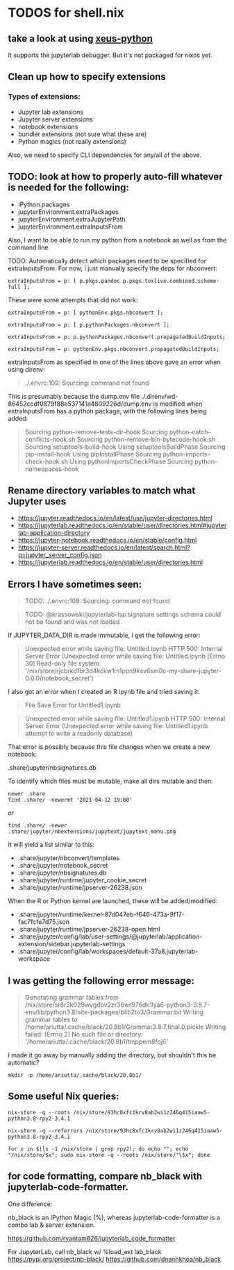# TODOS for shell.nix

## take a look at using [xeus-python](https://github.com/jupyter-xeus/xeus-python#what-are-the-advantages-of-using-xeus-python-over-ipykernel-ipython-kernel)

It supports the jupyterlab debugger. But it's not packaged for nixos yet.

## Clean up how to specify extensions

### Types of extensions:

- Jupyter lab extensions
- Jupyter server extensions
- notebook extensions
- bundler extensions (not sure what these are)
- Python magics (not really extensions)

Also, we need to specify CLI dependencies for any/all of the above.

## TODO: look at how to properly auto-fill whatever is needed for the following:

- iPython.packages
- jupyterEnvironment.extraPackages
- jupyterEnvironment.extraJupyterPath
- jupyterEnvironment.extraInputsFrom

Also, I want to be able to run my python from a notebook as well as from the command line.

TODO: Automatically detect which packages need to be specified for extraInputsFrom.
For now, I just manually specify the deps for nbconvert:

```
extraInputsFrom = p: [ p.pkgs.pandoc p.pkgs.texlive.combined.scheme-full ];
```

These were some attempts that did not work:

```
extraInputsFrom = p: [ pythonEnv.pkgs.nbconvert ];
```

```
extraInputsFrom = p: [ p.pythonPackages.nbconvert ];
```

```
extraInputsFrom = p: p.pythonPackages.nbconvert.propagatedBuildInputs;
```

```
extraInputsFrom = p: pythonEnv.pkgs.nbconvert.propagatedBuildInputs;
```

extraInputsFrom as specified in one of the lines above gave an error when using direnv:

> ./.envrc:109: Sourcing: command not found

This is presumably because the dump.env file
./.direnv/wd-86452ccdf0879f88e537141a4809226d/dump.env
is modified when extraInputsFrom has a python package, with the following lines being added:

> Sourcing python-remove-tests-dir-hook
> Sourcing python-catch-conflicts-hook.sh
> Sourcing python-remove-bin-bytecode-hook.sh
> Sourcing setuptools-build-hook
> Using setuptoolsBuildPhase
> Sourcing pip-install-hook
> Using pipInstallPhase
> Sourcing python-imports-check-hook.sh
> Using pythonImportsCheckPhase
> Sourcing python-namespaces-hook

## Rename directory variables to match what Jupyter uses

- https://jupyter.readthedocs.io/en/latest/use/jupyter-directories.html
- https://jupyterlab.readthedocs.io/en/stable/user/directories.html#jupyterlab-application-directory
- https://jupyter-notebook.readthedocs.io/en/stable/config.html
- https://jupyter-server.readthedocs.io/en/latest/search.html?q=jupyter_server_config.json
- https://jupyterlab.readthedocs.io/en/stable/user/directories.html

## Errors I have sometimes seen:

> TODO: ./.envrc:109: Sourcing: command not found

> TODO: @krassowski/jupyterlab-lsp:signature settings schema could not be found and was not loaded

If JUPYTER_DATA_DIR is made immutable, I get the following error:

> Unexpected error while saving file: Untitled.ipynb HTTP 500: Internal Server Error
> (Unexpected error while saving file: Untitled.ipynb [Errno 30] Read-only file system: '/nix/store/rjcbrkd1br3d4kckw1m1ppn9ksv6sm0c-my-share-jupyter-0.0.0/notebook_secret')

I also got an error when I created an R ipynb file and tried saving it:

> File Save Error for Untitled1.ipynb

> Unexpected error while saving file: Untitled1.ipynb HTTP 500: Internal Server Error (Unexpected error while saving file: Untitled1.ipynb attempt to write a readonly database)

That error is possibly because this file changes when we create a new notebook:

.share/jupyter/nbsignatures.db

To identify which files must be mutable, make all dirs mutable and then:

```
newer .share
find .share/ -newermt '2021-04-12 19:00'
```

or

```
find .share/ -newer .share/jupyter/nbextensions/jupytext/jupytext_menu.png
```

It will yield a list similar to this:

- .share/jupyter/nbconvert/templates
- .share/jupyter/notebook_secret
- .share/jupyter/nbsignatures.db
- .share/jupyter/runtime/jupyter_cookie_secret
- .share/jupyter/runtime/jpserver-26238.json

When the R or Python kernel are launched, these will be added/modified:

- .share/jupyter/runtime/kernel-87d047eb-f646-473a-9f17-fac7fcfe7d75.json
- .share/jupyter/runtime/jpserver-26238-open.html
- .share/jupyter/config/lab/user-settings/@jupyterlab/application-extension/sidebar.jupyterlab-settings
- .share/jupyter/config/lab/workspaces/default-37a8.jupyterlab-workspace

## I was getting the following error message:

> Generating grammar tables from /nix/store/sr8r3k029wvgdbv2zr36wr976dk1lya6-python3-3.8.7-env/lib/python3.8/site-packages/blib2to3/Grammar.txt
> Writing grammar tables to /home/ariutta/.cache/black/20.8b1/Grammar3.8.7.final.0.pickle
> Writing failed: [Errno 2] No such file or directory: '/home/ariutta/.cache/black/20.8b1/tmppem8fqj6'

I made it go away by manually adding the directory, but shouldn't this be automatic?

```
mkdir -p /home/ariutta/.cache/black/20.8b1/
```

## Some useful Nix queries:

```
nix-store -q --roots /nix/store/93hc8xfc1krv8ab2wi1z246q415iaaw5-python3.8-rpy2-3.4.1
```

```
nix-store -q --referrers /nix/store/93hc8xfc1krv8ab2wi1z246q415iaaw5-python3.8-rpy2-3.4.1
```

```
for x in $(ls -1 /nix/store | grep rpy2); do echo ""; echo "/nix/store/$x"; sudo nix-store -q --roots /nix/store/"\$x"; done
```

## for code formatting, compare nb_black with jupyterlab-code-formatter.

One difference:

nb_black is an IPython Magic (%), whereas
jupyterlab-code-formatter is a combo lab & server extension.

https://github.com/ryantam626/jupyterlab_code_formatter

For JupyterLab, call nb_black w/ %load_ext lab_black
https://pypi.org/project/nb-black/
https://github.com/dnanhkhoa/nb_black
